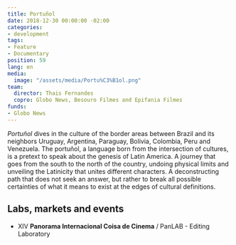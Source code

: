```yaml
---
title: Portuñol
date: 2018-12-30 00:00:00 -02:00
categories:
- development
tags:
- Feature
- Documentary
position: 59
lang: en
media:
  image: "/assets/media/Portu%C3%B1ol.png"
team:
  director: Thais Fernandes
  copro: Globo News, Besouro Filmes and Epifania Filmes
funds:
- Globo News
---
```


_Portuñol_ dives in the culture of the border areas between Brazil and its neighbors Uruguay, Argentina, Paraguay, Bolivia, Colombia, Peru and Venezuela. The portuñol, a language born from the intersection of cultures, is a pretext to speak about the genesis of Latin America. A journey that goes from the south to the north of the country, undoing physical limits and unveiling the Latinicity that unites different characters. A deconstructing path that does not seek an answer, but rather to break all possible certainties of what it means to exist at the edges of cultural definitions.

## Labs, markets and events
* XIV **Panorama Internacional Coisa de Cinema** / PanLAB - Editing Laboratory

